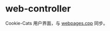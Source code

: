 # web-controller

Cookie-Cats 用户界面，与 [webpages.cpp](https://github.com/Cookie-Cats/Cookie-Cats/blob/main/Cookie-Cats/webpages.cpp) 同步。
